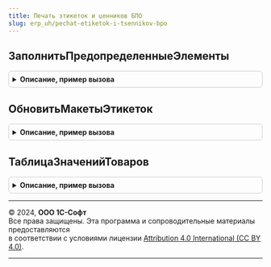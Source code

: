 ```yaml
---
title: Печать этикеток и ценников БПО
slug: erp_uh/pechat-etiketok-i-tsennikov-bpo
---
```



## ЗаполнитьПредопределенныеЭлементы
<details style="margin: 1em 0; padding: 0.5em; border: 1px solid #ccc; border-radius: 6px;">

<summary style="font-weight: bold; cursor: pointer;">Описание, пример вызова</summary>

```bsl

// Процедура заполняет предопределенные элементы в справочнике Шаблоны этикеток и ценников.
//
Процедура ЗаполнитьПредопределенныеЭлементы() Экспорт
```

Пример вызова
```bsl
ПечатьЭтикетокИЦенниковБПО.ЗаполнитьПредопределенныеЭлементы() 
```
</details>

## ОбновитьМакетыЭтикеток
<details style="margin: 1em 0; padding: 0.5em; border: 1px solid #ccc; border-radius: 6px;">

<summary style="font-weight: bold; cursor: pointer;">Описание, пример вызова</summary>

```bsl

// Обновить макеты этикеток на новый формат.
//
// Параметры:
//  Параметры - Структура
//
Процедура ОбновитьМакетыЭтикеток(Параметры = Неопределено) Экспорт
```

Пример вызова
```bsl
ПечатьЭтикетокИЦенниковБПО.ОбновитьМакетыЭтикеток(Параметры);
```
</details>

## ТаблицаЗначенийТоваров
<details style="margin: 1em 0; padding: 0.5em; border: 1px solid #ccc; border-radius: 6px;">

<summary style="font-weight: bold; cursor: pointer;">Описание, пример вызова</summary>

```bsl

// Возвращает таблицу значений товаров для печати этикеток
//
// Возвращаемое значение:
//  ТаблицаЗначений:
//   * Выбран - Булево
//   * НоменклатураБПО - ОпределяемыйТип.НоменклатураБПО
//   * ХарактеристикаБПО - ОпределяемыйТип.ХарактеристикаБПО
//   * УпаковкаБПО - ОпределяемыйТип.УпаковкаБПО
//   * ОрганизацияБПО - ОпределяемыйТип.ОрганизацияБПО
//   * Цена - ОпределяемыйТип.ДенежнаяСуммаНеотрицательная
//   * Штрихкод - Строка
//   * ШаблонЦенникаЭтикетки - СправочникСсылка.ШаблоныЭтикетокИЦенниковБПО
//   * Количество - Число
//   * НомерСтроки - Число
//   * ИсходныйНомерСтроки - Число
//
Функция ТаблицаЗначенийТоваров() Экспорт
```

Пример вызова
```bsl
Результат = ПечатьЭтикетокИЦенниковБПО.ТаблицаЗначенийТоваров() 
```
</details>

---

© 2024, **ООО 1С-Софт**  
Все права защищены. Эта программа и сопроводительные материалы предоставляются  
в соответствии с условиями лицензии [Attribution 4.0 International (CC BY 4.0)](https://creativecommons.org/licenses/by/4.0/legalcode).

---
